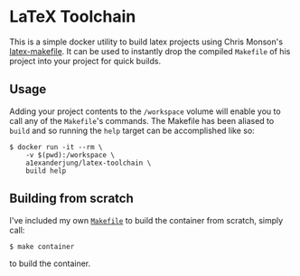 # LaTeX Toolchain

This is a simple docker utility to build latex projects using Chris Monson's  [latex-makefile](https://github.com/shiblon/latex-makefile).  It can be used to instantly drop the compiled `Makefile` of his project into your project for quick builds.

## Usage

Adding your project contents to the `/workspace` volume will enable you to call any of the `Makefile`'s commands.  The Makefile has been aliased to `build` and so running the `help` target can be accomplished like so:

```
$ docker run -it --rm \
    -v $(pwd):/workspace \
    a1exanderjung/latex-toolchain \
    build help
```

## Building from scratch

I've included my own [`Makefile`](/Makefile) to build the container from scratch, simply call:

```
$ make container
```

to build the container.
